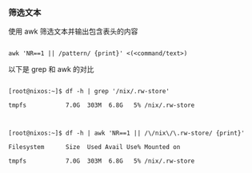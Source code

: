 ### 筛选文本

  

使用 awk 筛选文本并输出包含表头的内容

  

```shell

awk 'NR==1 || /pattern/ {print}' <(<command/text>)

```

  

以下是 grep 和 awk 的对比

  

```shell

[root@nixos:~]$ df -h | grep '/nix/.rw-store'

tmpfs           7.0G  303M  6.8G   5% /nix/.rw-store

  

[root@nixos:~]$ df -h | awk 'NR==1 || /\/nix\/\.rw-store/ {print}'

Filesystem      Size  Used Avail Use% Mounted on

tmpfs           7.0G  303M  6.8G   5% /nix/.rw-store

```